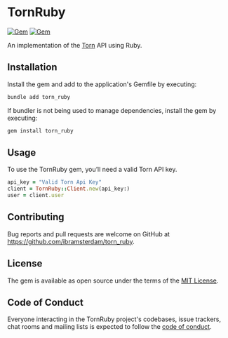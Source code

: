 # TornRuby

[![Gem](https://img.shields.io/gem/v/discordrb.svg)](https://rubygems.org/gems/torn_ruby)
[![Gem](https://img.shields.io/gem/dt/discordrb.svg)](https://rubygems.org/gems/torn_ruby)

An implementation of the [Torn](https://www.torn.com/api.html) API using Ruby.

## Installation

Install the gem and add to the application's Gemfile by executing:

```bash
bundle add torn_ruby
```

If bundler is not being used to manage dependencies, install the gem by executing:

```bash
gem install torn_ruby 
```

## Usage
To use the TornRuby gem, you’ll need a valid Torn API key.

```ruby
api_key = "Valid Torn Api Key"
client = TornRuby::Client.new(api_key:)
user = client.user
```

## Contributing

Bug reports and pull requests are welcome on GitHub at https://github.com/ibramsterdam/torn_ruby.

## License

The gem is available as open source under the terms of the [MIT License](https://opensource.org/licenses/MIT).

## Code of Conduct

Everyone interacting in the TornRuby project's codebases, issue trackers, chat rooms and mailing lists is expected to follow the [code of conduct](https://github.com/[USERNAME]/torn_ruby/blob/main/CODE_OF_CONDUCT.md).
